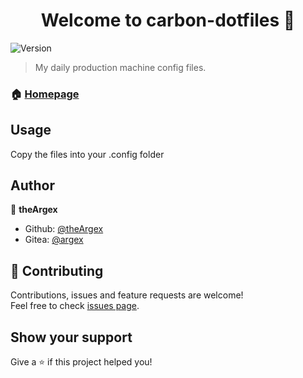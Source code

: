 <h1 align="center">Welcome to carbon-dotfiles 👋</h1>
<p>
  <img alt="Version" src="https://img.shields.io/badge/version-2.0-blue.svg?cacheSeconds=2592000" />
</p>

> My daily production machine config files.

### 🏠 [Homepage](https://git.argex.dev/argex/carbon-dotfiles)

## Usage

Copy the files into your .config folder


## Author

👤 **theArgex**

* Github: [@theArgex](https://github.com/theArgex)
* Gitea: [@argex](https://git.argex.dev/argex)

## 🤝 Contributing

Contributions, issues and feature requests are welcome!<br />Feel free to check [issues page](https://github.com/theArgex/carbon-dotfiles/issues).

## Show your support

Give a ⭐️ if this project helped you!

